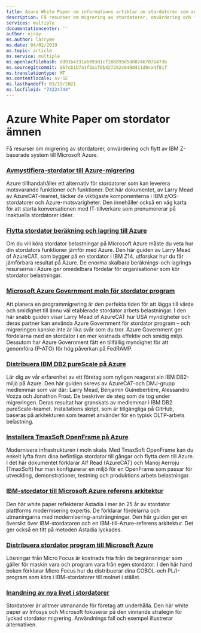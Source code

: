 ```yaml
---
title: Azure White Paper om informations artiklar om stordatorer som använder Azure Virtual Machines och Azure Storage
description: Få resurser om migrering av stordatorer, omvärdering och flytt av IBM Z-baserade system till Microsoft Azure.
services: multiple
documentationcenter: ''
author: njray
ms.author: larryme
ms.date: 04/02/2019
ms.topic: article
ms.service: multiple
ms.openlocfilehash: dd91b4331a6093d1cf208893d5d88746707b473b
ms.sourcegitcommit: 867cb1b7a1f3a1f0b427282c648d411d0ca4f81f
ms.translationtype: MT
ms.contentlocale: sv-SE
ms.lasthandoff: 03/19/2021
ms.locfileid: "74224744"
---
```

# <a name="azure-white-papers-about-mainframe-topics"></a>Azure White Paper om stordator ämnen

Få resurser om migrering av stordatorer, omvärdering och flytt av IBM Z-baserade system till Microsoft Azure.

### <a name="demystifying-mainframe-to-azure-migration"></a>[Avmystifiera-stordator till Azure-migrering](https://azure.microsoft.com/resources/demystifying-mainframe-to-azure-migration/)

Azure tillhandahåller ett alternativ för stordatorer som kan leverera motsvarande funktioner och funktioner. Det här dokumentet, av Larry Mead av AzureCAT-teamet, täcker de viktigaste komponenterna i IBM z/OS-stordatorer och Azure-motsvarigheter. Den innehåller också en väg karta för att starta konversationen med IT-tillverkare som prenumererar på inaktuella stordatorer idéer.

### <a name="move-mainframe-compute-and-storage-to-azure"></a>[Flytta stordator beräkning och lagring till Azure](https://azure.microsoft.com/resources/move-mainframe-compute-and-storage-to-azure/)

Om du vill köra stordator belastningar på Microsoft Azure måste du veta hur din stordators funktioner jämför med Azure. Den här guiden av Larry Mead of AzureCAT, som bygger på en stordator i IBM Z14, utforskar hur du får jämförbara resultat på Azure. De enorma skalbara beräknings-och lagrings resurserna i Azure ger omedelbara fördelar för organisationer som kör stordator belastningar.

### <a name="microsoft-azure-government-cloud-for-mainframe-applications"></a>[Microsoft Azure Government moln för stordator program](https://azure.microsoft.com/resources/microsoft-azure-government-cloud-for-mainframe-applications/)

Att planera en programmigrering är den perfekta tiden för att lägga till värde och smidighet till ännu väl etablerade stordator arbets belastningar. I den här snabb guiden visar Larry Mead of AzureCAT hur USA myndigheter och deras partner kan använda Azure Government för stordator program – och migreringen kanske inte är lika svår som du tror. Azure Government ger fördelarna med en stordator i en mer kostnads effektiv och smidig miljö. Dessutom har Azure Government fått en tillfällig myndighet för att genomföra (P-ATO) för hög påverkan på FedRAMP.

### <a name="deploy-ibm-db2-purescale-on-azure"></a>[Distribuera IBM DB2 pureScale på Azure](https://azure.microsoft.com/resources/deploy-ibm-db2-purescale-on-azure/)

Lär dig av vår erfarenhet av ett företag som nyligen reagerat sin IBM DB2-miljö på Azure. Den här guiden skrevs av AzureCAT-och DMJ-grupp medlemmar som var där: Larry Mead, Benjamin Guinebertière, Alessandro Vozza och Jonathon Frost. De beskriver de steg som de tog under migreringen. Deras resultat har granskats av medlemmar i IBM DB2 pureScale-teamet. Installations skript, som är tillgängliga på GitHub, baseras på arkitekturen som teamet använder för en typisk OLTP-arbets belastning.

### <a name="install-tmaxsoft-openframe-on-azure"></a>[Installera TmaxSoft OpenFrame på Azure](https://azure.microsoft.com/resources/install-tmaxsoft-openframe-on-azure/)

Modernisera infrastrukturen i moln skala. Med TmaxSoft OpenFrame kan du enkelt lyfta fram dina befintliga stordator till gångar och flytta dem till Azure. I det här dokumentet förklarar Alf Read (AzureCAT) och Manoj Aerroju (TmaxSoft) hur man konfigurerar en miljö för en OpenFrame som passar för utveckling, demonstrationer, testning och produktions arbets belastningar.

### <a name="ibm-mainframe-to-microsoft-azure-reference-architecture"></a>[IBM-stordator till Microsoft Azure referens arkitektur](https://www.astadia.com/whitepaper/ibm-mainframe-to-microsoft-azure)

Den här white paper reflekterar Astadia i mer än 25 år av stordator plattforms modernisering expertis. De förklarar fördelarna och utmaningarna med modernisering-ansträngningar. Den här guiden ger en översikt över IBM-stordatoren och en IBM-till-Azure-referens arkitektur. Det ger också en titt på metoden Astadia lyckades.

### <a name="deploying-mainframe-applications-to-microsoft-azure"></a>[Distribuera stordator program till Microsoft Azure](https://www.microfocus.com/media/white-paper/deploying_mainframe_applications_to_microsoft_azure_wp.pdf)

Lösningar från Micro Focus är kostnads fria från de begränsningar som gäller för maskin vara och program vara från egen stordator. I den här hand boken förklarar Micro Focus hur du distribuerar dina COBOL-och PL/I-program som körs i IBM-stordatorer till molnet i stället.

### <a name="breathe-new-life-into-mainframes"></a>[Inandning av nya livet i stordatorer](https://www.infosys.com/services/modernization/breathe-new-life-mainframes.html)

 Stordatorer är alltmer utmanande för företag att underhålla. Den här white paper av Infosys och Microsoft fokuserar på den vinnande strategin för lyckad stordator migrering. Användnings fall och exempel illustrerar alternativen.